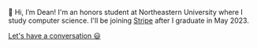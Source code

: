   👋 Hi, I’m Dean! I'm an honors student at Northeastern University where I study computer science. I'll be joining [Stripe](https://stripe.com/) after I graduate in May 2023.

[Let's have a conversation 😃](mailto:dacframe@gmail.com) 

